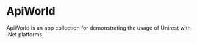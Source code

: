 ApiWorld
========

ApiWorld is an app collection for demonstrating the usage of Unirest with .Net platforms
